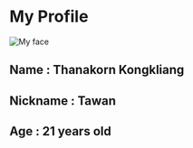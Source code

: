 # My Profile
![My face](https://scontent.fbkk10-1.fna.fbcdn.net/v/t1.0-9/60446158_2221688757914968_3579189272177016832_o.jpg?_nc_cat=102&ccb=2&_nc_sid=174925&_nc_eui2=AeExzuAEHnC6Tss0hHOboY1J_q3u8gGcFzD-re7yAZwXMMbfqyEqja1nNrQul_rgy4AZnoVbgGj9Twb2ALLyBnJx&_nc_ohc=QOKeull0gPQAX9OGdGG&_nc_ht=scontent.fbkk10-1.fna&oh=1c211845894dbe929e0466b6a2ea2fe1&oe=600BE3C7)
## Name : Thanakorn Kongkliang
## Nickname : Tawan
## Age : 21 years old
